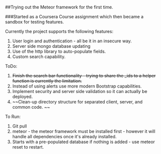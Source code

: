 ##Trying out the Meteor framework for the first time. 

###Started as a Coursera Course assignment which then became a sandbox for testing features.

Currently the project supports the following features:

1. User login and authentication - all be it in an insecure way.
2. Server side mongo database updating 
3. Use of the http library to auto-populate fields. 
4. Custom search capability. 


ToDo:

1. ~~Finish the search bar functionality - trying to share the _ids to a helper function is currently the limitation.~~
1. Instead of using alerts use more modern Bootstrap capabilities.
1. Implement security and server side validation so it can actually be deployed. 
1. ~~Clean-up directory structure for separated client, server, and common code. ~~

To Run:

1. Git pull
2. meteor - the meteor framework must be installed first - however it will handle all dependencies once it's already installed. 
3. Starts with a pre-populated database if nothing is added - use meteor reset to restart. 



